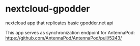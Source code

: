 # nextcloud-gpodder
nextcloud app that replicates basic gpodder.net api 

This app serves as synchronization endpoint for AntennaPod: https://github.com/AntennaPod/AntennaPod/pull/5243/
